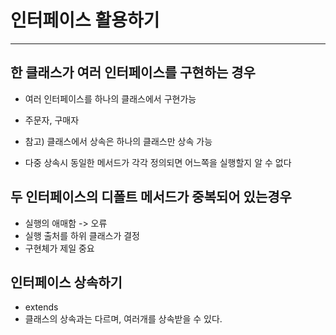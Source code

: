 # 인터페이스 활용하기

* * * 

## 한 클래스가 여러 인터페이스를 구현하는 경우
* 여러 인터페이스를 하나의 클래스에서 구현가능

* 주문자, 구매자


* 참고) 클래스에서 상속은 하나의 클래스만 상속 가능
* 다중 상속시 동일한 메서드가 각각 정의되면 어느쪽을 실행할지 알 수 없다

## 두 인터페이스의 디폴트 메서드가 중복되어 있는경우
* 실행의 애매함 -> 오류
* 실행 출처를 하위 클래스가 결정
* 구현체가 제일 중요

## 인터페이스 상속하기
* extends
* 클래스의 상속과는 다르며, 여러개를 상속받을 수 있다.
